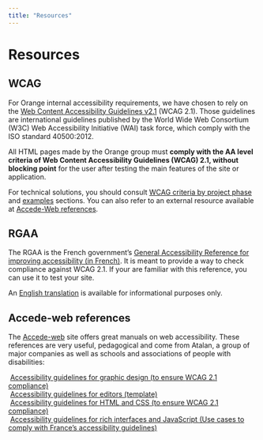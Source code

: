 ```yaml
---
title: "Resources"
---
```


# Resources

## WCAG

For Orange internal accessibility requirements, we have chosen to rely on the [Web Content Accessibility Guidelines v2.1](https://www.w3.org/TR/WCAG21/) (<abbr>WCAG</abbr> 2.1). Those guidelines are international guidelines published by the World Wide Web Consortium (<abbr>W3C</abbr>) Web Accessibility Initiative (<abbr>WAI</abbr>) task force, which comply with the <abbr>ISO</abbr> standard 40500:2012.

All <abbr>HTML</abbr> pages made by the Orange group must **comply with the AA level criteria of Web Content Accessibility Guidelines (<abbr>WCAG</abbr>) 2.1, without blocking point** for the user after testing the main features of the site or application.

For technical solutions, you should consult [WCAG criteria by project phase](../wcag-criteria-by-project-phase/) and [examples](../components-examples/) sections. You can also refer to an external resource available at [Accede-Web references](http://wiki.accede-web.com/en/home).

## <abbr>RGAA</abbr>

The <abbr>RGAA</abbr> is the French government’s [General Accessibility Reference for improving accessibility (in French)](https://www.numerique.gouv.fr/publications/rgaa-accessibilite/). It is meant to provide a way to check compliance against <abbr>WCAG</abbr> 2.1.
If your are familiar with this reference, you can use it to test your site.

An [English translation](https://disic.github.io/rgaa_referentiel_en/introduction-RGAA.html) is available for informational purposes only. 

## Accede-web references

The [Accede-web](http://wiki.accede-web.com/en/) site offers great manuals on web accessibility. These references are very useful, pedagogical and come from Atalan, a group of major companies as well as schools and associations of people with disabilities: 

<div class="row text-center">
    <div class="col-sm-12 col-md-6 col-lg-3">
        <img src="../images/perso1.png" alt=""> 
        <a href="http://wiki.accede-web.com/en/notices/graphique-ergonomique" class="btn btn-info d-block">Accessibility guidelines for graphic design (to ensure <abbr>WCAG</abbr> 2.1 compliance)</a>
    </div>
    <div class="col-sm-12 col-md-6 col-lg-3">
        <img src="../images/perso2.png" alt="">    
        <a href="http://wiki.accede-web.com/en/notices/contributeurs" class="btn btn-info d-block">Accessibility guidelines for editors (template)</a>
    </div>
    <div class="col-sm-12 col-md-6 col-lg-3">
        <img src="../images/perso3.png" alt="">  
        <a href="http://wiki.accede-web.com/en/notices/html-css" class="btn btn-info d-block">Accessibility guidelines for <abbr>HTML</abbr> and <abbr>CSS</abbr> (to ensure <abbr>WCAG</abbr> 2.1 compliance)</a>
    </div>
    <div class="col-sm-12 col-md-6 col-lg-3">
        <img src="../images/perso4.png" alt="">  
        <a href="http://wiki.accede-web.com/en/notices/interfaces-riches-javascript d-block" class="btn btn-info">Accessibility guidelines for rich interfaces and JavaScript (Use cases to comply with France’s accessibility guidelines)</a>
    </div>      
</div>

